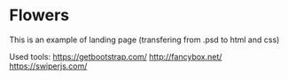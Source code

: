 # Flowers

This is an example of landing page (transfering from .psd to html and css)

Used tools:
https://getbootstrap.com/
http://fancybox.net/
https://swiperjs.com/
